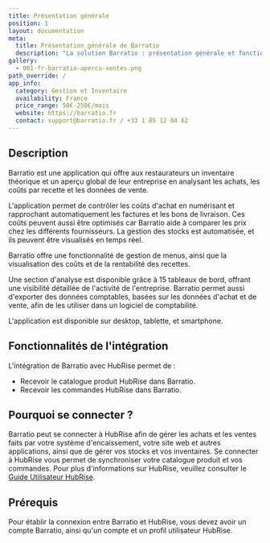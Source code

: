 ```yaml
---
title: Présentation générale
position: 1
layout: documentation
meta:
  title: Présentation générale de Barratio
  description: "La solution Barratio : présentation générale et fonctionnalités de l'intégration avec HubRise."
gallery:
  - 001-fr-barratio-apercu-ventes.png
path_override: /
app_info:
  category: Gestion et Inventaire
  availability: France
  price_range: 50€-250€/mois
  website: https://barratio.fr
  contact: support@barratio.fr / +33 1 85 12 04 62
---
```


## Description

Barratio est une application qui offre aux restaurateurs un inventaire théorique et un aperçu global de leur entreprise en analysant les achats, les coûts par recette et les données de vente.

L'application permet de contrôler les coûts d'achat en numérisant et rapprochant automatiquement les factures et les bons de livraison. Ces coûts peuvent aussi être optimisés car Barratio aide à comparer les prix chez les différents fournisseurs. La gestion des stocks est automatisée, et ils peuvent être visualisés en temps réel.

Barratio offre une fonctionnalité de gestion de menus, ainsi que la visualisation des coûts et de la rentabilité des recettes.

Une section d'analyse est disponible grâce à 15 tableaux de bord, offrant une visibilité détaillée de l'activité de l'entreprise. Barratio permet aussi d'exporter des données comptables, basées sur les données d'achat et de vente, afin de les utiliser dans un logiciel de comptabilité.

L'application est disponible sur desktop, tablette, et smartphone.

## Fonctionnalités de l'intégration

L'intégration de Barratio avec HubRise permet de :

- Recevoir le catalogue produit HubRise dans Barratio.
- Recevoir les commandes HubRise dans Barratio.

## Pourquoi se connecter ?

Barratio peut se connecter à HubRise afin de gérer les achats et les ventes faits par votre système d'encaissement, votre site web et autres applications, ainsi que de gérer vos stocks et vos inventaires. Se connecter à HubRise vous permet de synchroniser votre catalogue produit et vos commandes. Pour plus d'informations sur HubRise, veuillez consulter le [Guide Utilisateur HubRise](/docs).

## Prérequis

Pour établir la connexion entre Barratio et HubRise, vous devez avoir un compte Barratio, ainsi qu'un compte et un profil utilisateur HubRise.